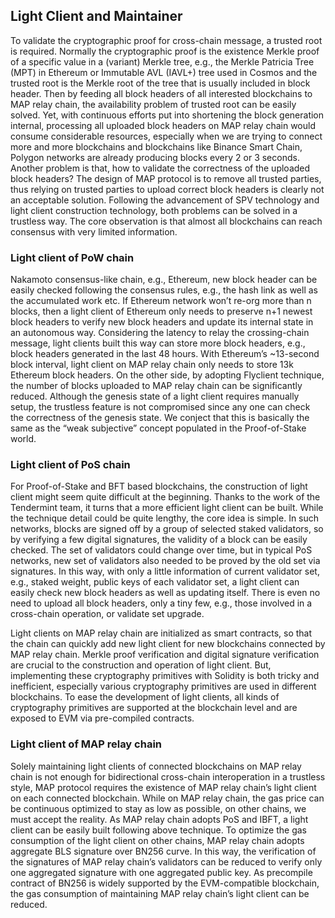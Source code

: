 ## Light Client and Maintainer

To validate the cryptographic proof for cross-chain message, a trusted root is required. Normally the cryptographic proof is the existence Merkle proof of a specific value in a (variant) Merkle tree, e.g., the Merkle Patricia Tree (MPT) in Ethereum or Immutable AVL (IAVL+) tree used in Cosmos and the trusted root is the Merkle root of the tree that is usually included in block header. Then by feeding all block headers of all interested blockchains to MAP relay chain, the availability problem of trusted root can be easily solved. Yet, with continuous efforts put into shortening the block generation internal, processing all uploaded block headers on MAP relay chain would consume considerable resources, especially when we are trying to connect more and more blockchains and blockchains like Binance Smart Chain, Polygon networks are already producing blocks every 2 or 3 seconds. Another problem is that, how to validate the correctness of the uploaded block headers? The design of MAP protocol is to remove all trusted parties, thus relying on trusted parties to upload correct block headers is clearly not an acceptable solution. Following the advancement of SPV technology and light client construction technology, both problems can be solved in a trustless way. The core observation is that almost all blockchains can reach consensus with very limited information.

### Light client of PoW chain

Nakamoto consensus-like chain, e.g.,  Ethereum, new block header can be easily checked following the consensus rules, e.g., the hash link as well as the accumulated work etc. If Ethereum network won’t re-org more than n blocks, then a light client of Ethereum only needs to preserve n+1 newest block headers to verify new block headers and update its internal state in an autonomous way. Considering the latency to relay the crossing-chain message, light clients built this way can store more block headers, e.g., block headers generated in the last 48 hours. With Ethereum’s ~13-second block interval, light client on MAP relay chain only needs to store 13k Ethereum block headers. On the other side, by adopting Flyclient technique, the number of blocks uploaded to MAP relay chain can be significantly reduced. Although the genesis state of a light client requires manually setup, the trustless feature is not compromised since any one can check the correctness of the genesis state. We conject that this is basically the same as the “weak subjective” concept populated in the Proof-of-Stake world.

### Light client of PoS chain

For Proof-of-Stake and BFT based blockchains, the construction of light client might seem quite difficult at the beginning. Thanks to the work of the Tendermint team, it turns that a more efficient light client can be built. While the technique detail could be quite lengthy, the core idea is simple. In such networks, blocks are signed off by a group of selected staked validators, so by verifying a few digital signatures, the validity of a block can be easily checked. The set of validators could change over time, but in typical PoS networks, new set of validators also needed to be proved by the old set via signatures. In this way, with only a little information of current validator set, e.g., staked weight, public keys of each validator set, a light client can easily check new block headers as well as updating itself. There is even no need to upload all block headers, only a tiny few, e.g., those involved in a cross-chain operation, or validate set upgrade.

Light clients on MAP relay chain are initialized as smart contracts, so that the chain can quickly add new light client for new blockchains connected by MAP relay chain. Merkle proof verification and digital signature verification are crucial to the construction and operation of light client. But, implementing these cryptography primitives with Solidity is both tricky and inefficient, especially various cryptography primitives are used in different blockchains. To ease the development of light clients, all kinds of cryptography primitives are supported at the blockchain level and are exposed to EVM via pre-compiled contracts.

### Light client of MAP relay chain

Solely maintaining light clients of connected blockchains on MAP relay chain is not enough for bidirectional cross-chain interoperation in a trustless style, MAP protocol requires the existence of MAP relay chain’s light client on each connected blockchain. While on MAP relay chain, the gas price can be continuous optimized to stay as low as possible, on other chains, we must accept the reality. As MAP relay chain adopts PoS and IBFT, a light client can be easily built following above technique. To optimize the gas consumption of the light client on other chains, MAP relay chain adopts aggregate  BLS signature over BN256 curve. In this way, the verification of the signatures of MAP relay chain’s validators can be reduced to verify only one aggregated signature with one aggregated public key. As precompile contract of BN256 is widely supported by the EVM-compatible blockchain, the gas consumption of maintaining MAP relay chain’s light client can be reduced. 

